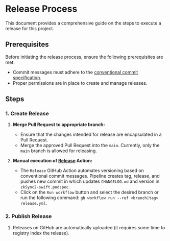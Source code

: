 # Release Process

This document provides a comprehensive guide on the steps to execute a release for this project.

## Prerequisites

Before initiating the release process, ensure the following prerequisites are met:

- Commit messages must adhere to the [conventional commit specification](https://www.conventionalcommits.org/).
- Proper permissions are in place to create and manage releases.

## Steps

### 1. Create Release

1. **Merge Pull Request to appropriate branch:**
    - Ensure that the changes intended for release are encapsulated in a Pull Request.
    - Merge the approved Pull Request into the `main`. Currently, 
   only the `main` branch is allowed for releasing.

2. **Manual execution of [Release](workflows/release.yml) Action:**
    - The `Release` GitHub Action automates versioning based on conventional commit messages. Pipeline creates tag, release, 
   and pushes new commit in which updates `CHANGELOG.md` and version in `zkSync2-swift.podspec`.
    - Click on the `Run workflow` button and select the desired branch or run the following command: 
   `gh workflow run --ref <branch|tag> release.yml`.

### 2. Publish Release

1. Releases on GitHub are automatically uploaded (it requires some time to registry index the release).

